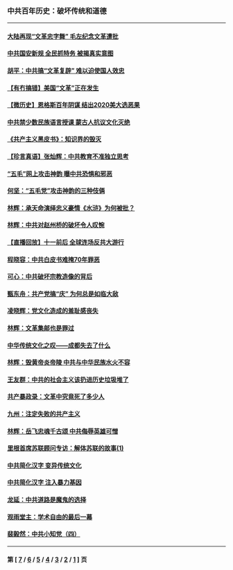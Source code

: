 ### 中共百年历史：破坏传统和道德
---
#### [大陆再现“文革忠字舞” 毛左纪念文革遭批](../../pages/nf1176114/n12947385.md?06040430) 
#### [中共国安新规 全民抓特务 被揭真实意图](../../pages/nf1176114/n12911615.md?06040430) 
#### [胡平：中共搞“文革复辟” 难以迫使国人效忠](../../pages/nf1176114/n12905760.md?06040430) 
#### [【有冇搞错】美国“文革”正在发生](../../pages/nf1176114/n12650309.md?06040430) 
#### [【微历史】恩格斯百年阴谋 结出2020美大选恶果](../../pages/nf1176114/n12597490.md?06040430) 
#### [中共禁少数民族语言授课 蒙古人抗议文化灭绝](../../pages/nf1176114/n12362711.md?06040430) 
#### [《共产主义黑皮书》：知识界的毁灭](../../pages/nf1176114/n12198436.md?06040430) 
#### [【珍言真语】张灿辉：中共教育不准独立思考](../../pages/nf1176114/n12116869.md?06040430) 
#### [“五毛”网上攻击神韵 曝中共恐惧和邪恶](../../pages/nf1176114/n11676030.md?06040430) 
#### [何坚：“五毛党”攻击神韵的三种伎俩](../../pages/nf1176114/n11676839.md?06040430) 
#### [林辉：承天命演绎忠义豪情《水浒》为何被批？](../../pages/nf1176114/n11660999.md?06040430) 
#### [林辉：中共对赵州桥的破坏令人叹惋](../../pages/nf1176114/n11622063.md?06040430) 
#### [【直播回放】十一前后 全球连场反共大游行](../../pages/nf1176114/n11544233.md?06040430) 
#### [程晓容：中共白皮书难掩70年罪恶](../../pages/nf1176114/n11552335.md?06040430) 
#### [可心：中共破坏宗教造像的背后](../../pages/nf1176114/n11518358.md?06040430) 
#### [甄东舟：共产党搞“庆” 为何总是如临大敌](../../pages/nf1176114/n11509183.md?06040430) 
#### [凌晓辉：党文化造成的羞耻感丧失](../../pages/nf1176114/n11485526.md?06040430) 
#### [林辉：文革集邮也是罪过](../../pages/nf1176114/n11362608.md?06040430) 
#### [中华传统文化之叹——成都失去了什么](../../pages/nf1176114/n11092294.md?06040430) 
#### [林辉：毁黄帝炎帝陵 中共与中华民族水火不容](../../pages/nf1176114/n11061288.md?06040430) 
#### [王友群：中共的社会主义该扔进历史垃圾堆了](../../pages/nf1176114/n11038771.md?06040430) 
#### [共产暴政录：文革中究竟死了多少人](../../pages/nf1176114/n11000879.md?06040430) 
#### [九州：注定失败的共产主义](../../pages/nf1176114/n10995753.md?06040430) 
#### [林辉：岳飞忠魂千古颂 中共侮辱英雄可憎](../../pages/nf1176114/n10990583.md?06040430) 
#### [里根首席苏联顾问专访：解体苏联的故事(1)](../../pages/nf1176114/n10927121.md?06040430) 
#### [中共简化汉字 变异传统文化](../../pages/nf1176114/n10885901.md?06040430) 
#### [中共简化汉字 注入暴力基因](../../pages/nf1176114/n10884662.md?06040430) 
#### [龙延：中共道路是魔鬼的选择](../../pages/nf1176114/n10902151.md?06040430) 
#### [观雨堂主：学术自由的最后一幕](../../pages/nf1176114/n10896282.md?06040430) 
#### [裴毅然：中共小知党（四）](../../pages/nf1176114/n10889466.md?06040430) 

---
#### 第 [ [7](./7.md?06040430) / [6](./6.md?06040430) / [5](./5.md?06040430) / [4](./4.md?06040430) / [3](./3.md?06040430) / [2](./2.md?06040430) / [1](./1.md?06040430) ] 页
